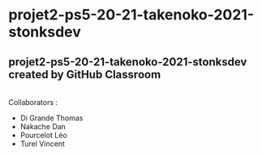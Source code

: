 # projet2-ps5-20-21-takenoko-2021-stonksdev
## projet2-ps5-20-21-takenoko-2021-stonksdev created by GitHub Classroom
<br/>Collaborators :
<ul>
<li>Di Grande Thomas</li>
<li>Nakache Dan</li>
<li>Pourcelot Léo</li>
<li>Turel Vincent</li>
</ul>